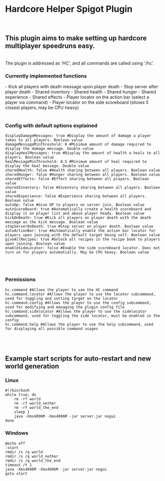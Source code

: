 <h1>Hardcore Helper Spigot Plugin</h1>
<br>
<h2>This plugin aims to make setting up hardcore multiplayer speedruns easy.</h2>
<br>
The plugin is addressed as 'HC', and all commands are called using '/hc'.
<br>
<h3>Currently implemented functions</h3>
- Kick all players with death message upon player death
- Stop server after player death
- Shared inventory
- Shared health
- Shared hunger
- Shared experience
- Shared effects
- Player locator on the action bar (select a player via command)
- Player locator on the side scoreboard (shows 5 closest players, may be CPU heavy)
<br><br>
<h3>Config with default options explained</h3>

```
displayDamageMessages: true #Display the amount of damage a player takes to all players. Boolean value
damageMessageMinThreshold: 0 #Minimum amount of damage required to display the damage message. Double value
displayHealMessages: true #Display the amount of health a heals to all players. Boolean value
healMessageMinThreshold: 0.5 #Minimum amount of heal required to display the heal message. Double value
sharedHealth: false #Health sharing between all players. Boolean value
sharedHunger: false #Hunger sharing between all players. Boolean value
sharedEffects: false #Effect sharing between all players. Boolean value
sharedInventory: false #Inventory sharing between all players. Boolean value
sharedExperience: false #Experience sharing between all players. Boolean value
autoOp: false #Give OP to players on server join. Boolean value
autoScoreBoard: true #Automatically create a health scoreboard and display it on player list and above player heads. Boolean value
kickOnDeath: true #Kick all players on player death with the death message as the kick message. Boolean value
stopServerOnDeath: true #Stop server on player death. Boolean value
autoActionBar: true #Automatically enable the action bar locator for players upon joining with the default target being self. Boolean value
giveAllRecipes: true #Unlock all recipes in the recipe book to players upon joining. Boolean value
enableSideLocator: false #Enable the side scoreboard locator. Does not turn on for players automatially. May be CPU heavy. Boolean value
```

<br><br>
<h3>Permissions</h3>

```
hc.command #Allows the player to use the HC command
hc.command.locator #Allows the player to use the locator subcommand, used for toggling and setting target on the locator
hc.command.config #Allows the player to use the config subcommand, used for modifying and managing the plugin config file
hc.command.sidelocator #Allows the player to use the sidelocator subcommand, used for toggling the side locator, must be enabled in the config
hc.command.help #Allows the player to use the help subcommand, used for displaying all possible command usages
```

<br><br>
<h2>Example start scripts for auto-restart and new world generation</h2>
<h3>Linux</h3>

```
#!/bin/bash
while true; do
    rm -rf world
    rm -rf world_nether
    rm -rf world_the_end
    sleep 1
    java -Xms4096M -Xmx4096M -jar server.jar nogui
done
```

<h3>Windows</h3>

```
@echo off
:start
rmdir /s /q world
rmdir /s /q world_nether
rmdir /s /q world_the_end
timeout /t 1
java -Xms4096M -Xmx4096M -jar server.jar nogui
goto start
```
